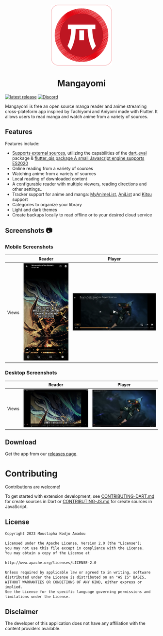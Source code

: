 <p align="center">
 <img width=200px height=200px src="assets/app_icons/icon-red.png"/>
</p>

<h1 align="center"> Mangayomi </h1>

<p align="center">

 [![latest release](https://img.shields.io/github/release/kodjodevf/mangayomi.svg?maxAge=3600&label=download)](https://github.com/kodjodevf/mangayomi/releases)
 [![Discord](https://img.shields.io/discord/1157628512077893666.svg?label=discord&labelColor=7289da&color=2c2f33&style=flat)](https://discord.com/invite/EjfBuYahsP) 

</p>

Mangayomi is free an open source manga reader and anime streaming cross-plateform app inspired by Tachiyomi and Aniyomi made with Flutter. It allows users to read manga and watch anime from a variety of sources.

## Features

Features include:
* [Supports external sources](https://github.com/kodjodevf/mangayomi-extensions), utilizing the capabilities of the [dart_eval](https://pub.dev/packages/dart_eval) package & [flutter_qjs package A small Javascript engine supports ES2020](https://github.com/kodjodevf/flutter_qjs)
* Online reading from a variety of sources
* Watching anime from a variety of sources
* Local reading of downloaded content
* A configurable reader with multiple viewers, reading directions and other settings..
* Tracker support for anime and manga: [MyAnimeList](https://myanimelist.net/), [AniList](https://anilist.co/) and [Kitsu](https://kitsu.io/) support
* Categories to organize your library
* Light and dark themes
* Create backups locally to read offline or to your desired cloud service

## Screenshots :camera:

### Mobile Screenshots                                                                                                                
|          |  Reader                                               |  Player                                               |
| -------- | ----------------------------------------------------- | ----------------------------------------------------- |
| Views    |  ![mobile_reader_light](screenshots/mobile_reader.jpg)|  ![mobile_anime_player](screenshots/mobile_player.jpg)|

### Desktop Screenshots                                                                                                                
|          |  Reader                                           |  Player                                           |
| -------- | ------------------------------------------------- | ------------------------------------------------- |
| Views    |  ![desktop_reader](screenshots/desktop_reader.png)|  ![desktop_player](screenshots/desktop_player.png)|

## Download
Get the app from our [releases page](https://github.com/kodjodevf/mangayomi/releases).

# Contributing

Contributions are welcome!

To get started with extension development, see [CONTRIBUTING-DART.md](https://github.com/kodjodevf/mangayomi-extensions/blob/main/CONTRIBUTING-DART.md) for create sources in Dart or [CONTRIBUTING-JS.md](https://github.com/kodjodevf/mangayomi-extensions/blob/main/CONTRIBUTING-JS.md) for create sources in JavaScript.



## License

    Copyright 2023 Moustapha Kodjo Amadou

    Licensed under the Apache License, Version 2.0 (the "License");
    you may not use this file except in compliance with the License.
    You may obtain a copy of the License at

    http://www.apache.org/licenses/LICENSE-2.0

    Unless required by applicable law or agreed to in writing, software
    distributed under the License is distributed on an "AS IS" BASIS,
    WITHOUT WARRANTIES OR CONDITIONS OF ANY KIND, either express or implied.
    See the License for the specific language governing permissions and
    limitations under the License.
    

## Disclaimer

The developer of this application does not have any affiliation with the content providers available.
